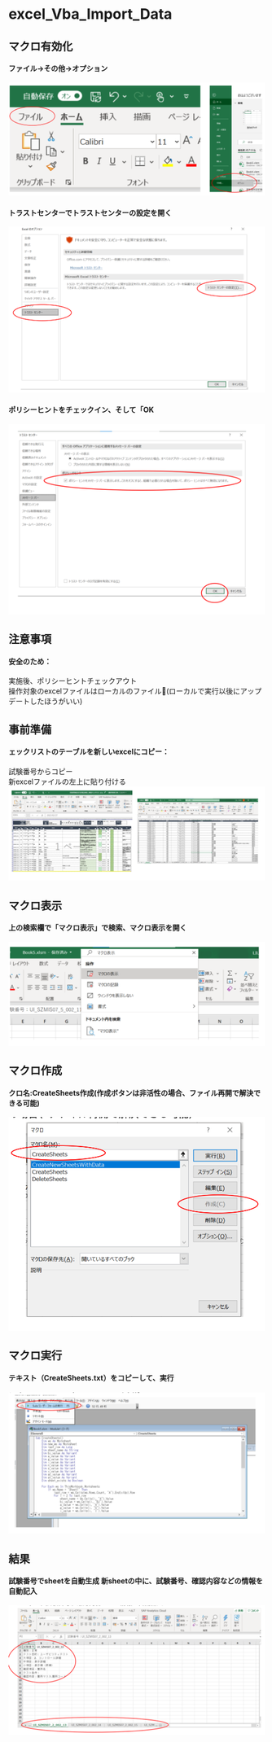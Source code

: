 # excel_Vba_Import_Data
## マクロ有効化
####  ファイル→その他→オプション
![](https://github.com/liuzhen910201/excel_Vba_Import_Data/blob/main/png/1111.png)
<br>
####  トラストセンターでトラストセンターの設定を開く
![](https://github.com/liuzhen910201/excel_Vba_Import_Data/blob/main/png/3333.png)

#### ポリシーヒントをチェックイン、そして「OK
![](https://github.com/liuzhen910201/excel_Vba_Import_Data/blob/main/png/4444.png)

## 注意事項
#### 安全のため：<br>
実施後、ポリシーヒントチェックアウト<br>
操作対象のexcelファイルはローカルのファイル(ローカルで実行以後にアップデートしたほうがいい)


## 事前準備
#### ェックリストのテーブルを新しいexcelにコピー：
試験番号からコピー<br>
新excelファイルの左上に貼り付ける<br>
![](https://github.com/liuzhen910201/excel_Vba_Import_Data/blob/main/png/5555.png)

## マクロ表示
#### 上の検索欄で「マクロ表示」で検索、マクロ表示を開く
![](https://github.com/liuzhen910201/excel_Vba_Import_Data/blob/main/png/6666.png)

## マクロ作成
#### クロ名:CreateSheets作成(作成ボタンは非活性の場合、ファイル再開で解決できる可能)
![](https://github.com/liuzhen910201/excel_Vba_Import_Data/blob/main/png/7777.png)

## マクロ実行
#### テキスト（CreateSheets.txt）をコピーして、実行
![](https://github.com/liuzhen910201/excel_Vba_Import_Data/blob/main/png/8888.png)

## 結果
#### 試験番号でsheetを自動生成 新sheetの中に、試験番号、確認内容などの情報を自動記入
![](https://github.com/liuzhen910201/excel_Vba_Import_Data/blob/main/png/9999.png)
